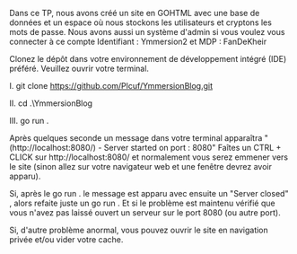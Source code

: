 Dans ce TP, nous avons créé un site en GOHTML avec une base de données et un espace où nous stockons les utilisateurs et cryptons les mots de passe.
Nous avons aussi un système d'admin si vous voulez vous connecter à ce compte Identifiant : Ymmersion2 et MDP : FanDeKheir

Clonez le dépôt dans votre environnement de développement intégré (IDE) préféré. Veuillez ouvrir votre terminal.

I. git clone https://github.com/Plcuf/YmmersionBlog.git

II. cd .\YmmersionBlog

III. go run .

Après quelques seconde un message dans votre terminal apparaîtra "(http://localhost:8080/) - Server started on port : 8080" Faîtes un
CTRL + CLICK sur http://localhost:8080/ et normalement vous serez emmener vers le site (sinon allez sur votre navigateur web et une fenêtre devrez avoir apparu).

Si, après le go run . le message est apparu avec ensuite un "Server closed" , alors refaite juste un go run . Et si le problème est maintenu vérifié que vous n'avez pas laissé ouvert un serveur sur le port 8080 (ou autre port).

Si, d'autre problème anormal, vous pouvez ouvrir le site en navigation privée et/ou vider votre cache.
